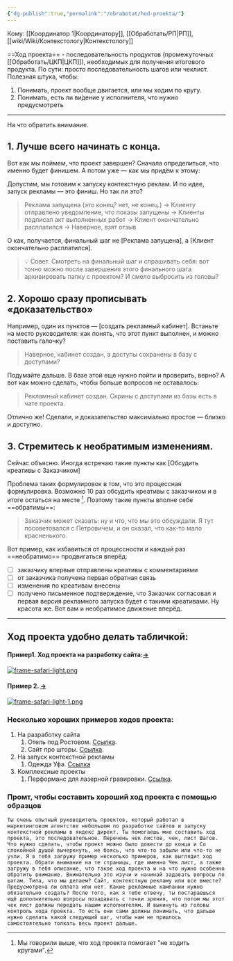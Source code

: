 ```yaml
---
{"dg-publish":true,"permalink":"/obrabotat/hod-proekta/"}
---
```


Кому: [[Координатор 1\|Координатору]], [[Обработать/РП\|РП]], [[wiki/Wiki/Контекстологу\|Контекстологу]]

==Ход проекта== - последовательность продуктов (промежуточных [[Обработать/ЦКП\|ЦКП]]), необходимых для получения итогового продукта. По сути: просто последовательность шагов или чеклист. Полезная штука, чтобы:
1. Понимать, проект вообще двигается, или мы ходим по кругу. 
2. Понимать, есть ли ви́дение у исполнителя, что нужно предусмотреть

---

На что обратить внимание. 
## 1. Лучше всего начинать с конца. 
Вот как мы поймем, что проект завершен? Сначала определиться, что именно будет финишем. А потом уже — как мы придём к этому:

Допустим, мы готовим к запуску контекстную реклам. И по идее, запуск рекламы — это финиш. Но так ли это?
> Реклама запущена (это конец? нет, не конец.) → Клиенту отправлено уведомление, что показы запущены → Клиенты подписал акт выполненных работ → Клиент окончательно расплатился → Наверное, взят отзыв

О как, получается, финальный шаг не [Реклама запущена], а [Клиент окончательно расплатился].
> 💡 Совет. Смотреть на финальный шаг и спрашивать себя: вот точно можно после завершения этого финального шага архивировать папку с проектом? И смело выбросить из головы? 

## 2. Хорошо сразу прописывать «доказательство»
Например, один из пунктов — [создать рекламный кабинет].
Встаньте на место руководителя: как понять, что этот пункт выполнен, и можно поставить галочку?

> Наверное, кабинет создан, а доступы сохранены в базу с доступами?

Подумайте дальше. В базе этой еще нужно пойти и проверить, верно? А вот как можно сделать, чтобы больше вопросов не оставалось:
> Рекламный кабинет создан. Скрины с доступами из базы есть в чате проекта.

Отлично же! Сделали, и доказательство максимально простое — близко и доступно.

## 3. Стремитесь к необратимым изменениям.
Сейчас объясню.
Иногда встречаю такие пункты как [Обсудить креативы с Заказчиком]

Проблема таких формулировок в том, что это процессная формулировка. Возможно 10 раз обсудить креативы с заказчиком и в итоге остаться на месте [^1]. Поэтому такие пункты вполне себе ==обратимы==:

> Заказчик может сказать: ну и что, что мы это обсуждали. Я тут посоветовался с Петровичем, и он сказал, что как-то мало красненького. 

Вот пример, как избавиться от процессности и каждый раз ==необратимо== продвигаться вперёд:
- [ ] заказчику впервые отправлены креативы с комментариями
- [ ] от заказчика получена первая обратная связь
- [ ] изменения по креативам внесены
- [ ] получено письменное подтверждение, что Заказчик согласовал и первая версия рекламного запуска будет с такими креативами. 
Ну красота же. Вот вам и необратимое движение вперёд. 

---

## Ход проекта удобно делать табличкой: 
#### Пример1. Ход проекта на разработку сайта:[→](https://docs.google.com/spreadsheets/d/1_zqROkzngsip9ARfRGS5UtsMXIXpT5eUfkNbkuqOIPE/edit?usp=drivesdk) 
[![frame-safari-light.png](https://i.postimg.cc/3N3zYwZz/frame-safari-light.png)](https://postimg.cc/njw31pg1)
#### Пример 2.  [→](https://docs.google.com/spreadsheets/d/1Y8eR_QDL20b1rN2Hl7xqV2QtBsOYqBjjoOkQRz3DzTg/edit?usp=drivesdk)
[![frame-safari-light-1.png](https://i.postimg.cc/HWKbqNs9/frame-safari-light-1.png)](https://postimg.cc/bdxGb3nZ)
### Несколько хороших примеров ходов проекта:

1. На разработку сайта
	1. Отель под Ростовом. [Ссылка](https://docs.google.com/spreadsheets/d/156eEawjbd56kJ04n0nTe2CgEm9q_MoDNQsC13PweaIM/edit?usp=drivesdk). 
	2. Сайт про шторы. [Ссылка](https://docs.google.com/spreadsheets/d/1C72fgUKDoA0RtdeG3SlvSFjJa5GfhZ2xvGAT3uKPDjQ/edit?usp=drivesdk). 
2. На запуск контекстной рекламы
	1. Одежда Уфа. [Ссылка](https://docs.google.com/spreadsheets/d/12zt5K3zMR6v5qCdRzb8AgpG__pwxFSxq7OW9HOJXmaY/edit?usp=drivesdk)
3. Комплексные проекты
	1. Перформанс для лазерной гравировки. [Ссылка](https://docs.google.com/spreadsheets/d/1NvqxVY5Qcz-VaMjqQcd9E5SellEpEwiHBegSIctBgU4/edit?usp=drivesdk).


[^1]: Мы говорили выше, что ход проекта помогает "не ходить кругами". 


### Промт, чтобы составить хороший ход проекта с помощью образцов


```
Ты очень опытный руководитель проектов, который работал в маркетинговом агентстве небольшом по разработке сайтов и запуску контекстной рекламы в яндекс директ. Ты помогаешь мне составить ход проекта, это последовательное. Перечень чек листов, чек, лист Шагов. Что нужно сделать, чтобы проект можно было довести до конца и Со спокойной душой вычеркнуть, не боясь, что что-то забыли или что-то не учли. Я в тебя загружу пример несколько примеров, как выглядит ход проекта. Обрати внимание на те страницы, где именно Чек лист, а также загружу в тебя описание, что такое ход проекта и на что нужно особенно обратить внимание. Внимательно это изучи и начинай задавать вопросы по шагам. Типа, что мы делаем? Сайт, контекстную рекламу или все вместе? Предусмотрена ли оплата или нет. Какие рекламные кампании нужно обязательно создать? После того, как я тебе отвечу, ты постараешься ещё дополнительно вопросы позадавать с точки зрения, что потом мы этот чек лист должны передать нашим исполнителям. И выкинуть из головы контроль хода проекта. То есть они сами должны понимать, что дальше нужно сделать какой следующий шаг, чтобы нам не пришлось самостоятельно толкать весь проект дальше.
```